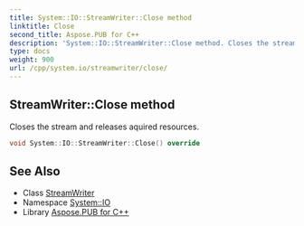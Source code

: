 ```yaml
---
title: System::IO::StreamWriter::Close method
linktitle: Close
second_title: Aspose.PUB for C++
description: 'System::IO::StreamWriter::Close method. Closes the stream and releases aquired resources in C++.'
type: docs
weight: 900
url: /cpp/system.io/streamwriter/close/
---
```

## StreamWriter::Close method


Closes the stream and releases aquired resources.

```cpp
void System::IO::StreamWriter::Close() override
```

## See Also

* Class [StreamWriter](../)
* Namespace [System::IO](../../)
* Library [Aspose.PUB for C++](../../../)
